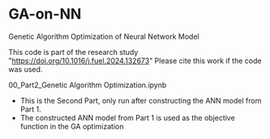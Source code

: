# GA-on-NN
Genetic Algorithm Optimization of Neural Network Model

This code is part of the research study "https://doi.org/10.1016/j.fuel.2024.132673" Please cite this work if the code was used. 



00_Part2_Genetic Algorithm Optimization.ipynb

* This is the Second Part, only run after constructing the ANN model from Part 1.
* The constructed ANN model from Part 1 is used as the objective function in the GA optimization
